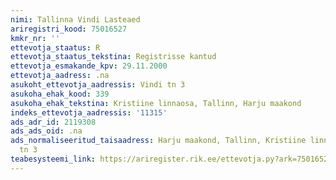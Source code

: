 ```yaml
---
nimi: Tallinna Vindi Lasteaed
ariregistri_kood: 75016527
kmkr_nr: ''
ettevotja_staatus: R
ettevotja_staatus_tekstina: Registrisse kantud
ettevotja_esmakande_kpv: 29.11.2000
ettevotja_aadress: .na
asukoht_ettevotja_aadressis: Vindi tn 3
asukoha_ehak_kood: 339
asukoha_ehak_tekstina: Kristiine linnaosa, Tallinn, Harju maakond
indeks_ettevotja_aadressis: '11315'
ads_adr_id: 2119308
ads_ads_oid: .na
ads_normaliseeritud_taisaadress: Harju maakond, Tallinn, Kristiine linnaosa, Vindi
  tn 3
teabesysteemi_link: https://ariregister.rik.ee/ettevotja.py?ark=75016527&ref=rekvisiidid
---
```

